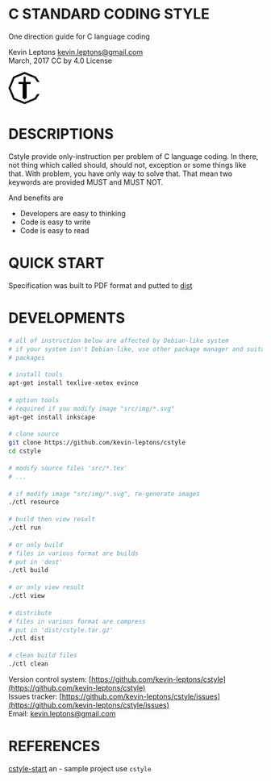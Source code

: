 # C STANDARD CODING STYLE

One direction guide for C language coding

Kevin Leptons <kevin.leptons@gmail.com> <br>
March, 2017
CC by 4.0 License

![cstyle](src/img/cstyle-64.png)

# DESCRIPTIONS

Cstyle provide only-instruction per problem of C language coding. In there,
not thing which called should, should not, exception or some things like that.
With problem, you have only way to solve that. That mean two
keywords are provided MUST and MUST NOT.

And benefits are

- Developers are easy to thinking
- Code is easy to write
- Code is easy to read

# QUICK START

Specification was built to PDF format and putted to [dist](dist/)

# DEVELOPMENTS

```bash
# all of instruction below are affected by Debian-like system
# if your system isn't Debian-like, use other package manager and suitable
# packages

# install tools
apt-get install texlive-xetex evince

# option tools
# required if you modify image "src/img/*.svg"
apt-get install inkscape

# clone source
git clone https://github.com/kevin-leptons/cstyle
cd cstyle

# modify source files 'src/*.tex'
# ...

# if modify image "src/img/*.svg", re-generate images
./ctl resource

# build then view result
./ctl run

# or only build
# files in various format are builds
# put in 'dest'
./ctl build

# or only view result
./ctl view

# distribute
# files in various format are compress
# put in 'dist/cstyle.tar.gz'
./ctl dist

# clean build files
./ctl clean
```

Version control system:
[https://github.com/kevin-leptons/cstyle](https://github.com/kevin-leptons/cstyle) <br>
Issues tracker: [https://github.com/kevin-leptons/cstyle/issues](https://github.com/kevin-leptons/cstyle/issues) <br>
Email: <kevin.leptons@gmail.com>

# REFERENCES

[cstyle-start](https://github.com/kevin-leptons/cstyle-start)
an - sample project use `cstyle`

